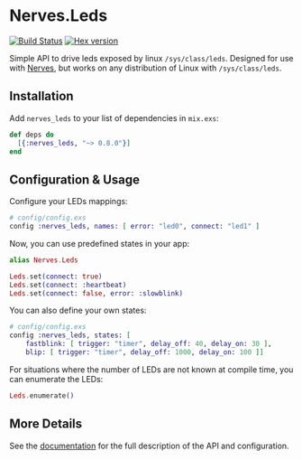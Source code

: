 # Nerves.Leds

[![Build Status](https://travis-ci.org/nerves-project/nerves_leds.svg?branch=master)](https://travis-ci.org/nerves-project/nerves_leds)
[![Hex version](https://img.shields.io/hexpm/v/nerves_leds.svg "Hex version")](https://hex.pm/packages/nerves_leds)

Simple API to drive leds exposed by linux `/sys/class/leds`.  Designed for use with [Nerves](http://nerves-project.org/), but works on any distribution of Linux with `/sys/class/leds`.

## Installation

Add `nerves_leds` to your list of dependencies in `mix.exs`:

```elixir
def deps do
  [{:nerves_leds, "~> 0.8.0"}]
end
```

## Configuration & Usage

Configure your LEDs mappings:

```elixir
# config/config.exs
config :nerves_leds, names: [ error: "led0", connect: "led1" ]
```

Now, you can use predefined states in your app:

```elixir
alias Nerves.Leds

Leds.set(connect: true)
Leds.set(connect: :heartbeat)
Leds.set(connect: false, error: :slowblink)
```

You can also define your own states:

```elixir
# config/config.exs
config :nerves_leds, states: [
    fastblink: [ trigger: "timer", delay_off: 40, delay_on: 30 ],
    blip: [ trigger: "timer", delay_off: 1000, delay_on: 100 ]]
```

For situations where the number of LEDs are not known at compile time, you
can enumerate the LEDs:

```elixir
Leds.enumerate()
```

## More Details

See the [documentation](https://hexdocs.pm/nerves_leds) for the full description of the API and configuration.
